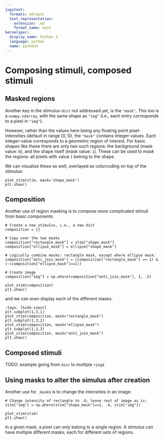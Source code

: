 ```yaml
---
jupytext:
  formats: md:myst
  text_representation:
    extension: .md
    format_name: myst
kernelspec:
  display_name: Python 3
  language: python
  name: python3
---
```


# Composing stimuli, composed stimuli

## Masked regions

Another key in the stimulus-`dict` not addressed yet, is the `"mask"`.
This too is a `numpy.ndarray`, with the same shape as `"img"`
(i.e., each entry corresponds to a pixel in `"img"`).

However, rather than the values here being any floating point pixel-intensities
(default in range $[0, 1]$),
the `"mask"` contains integer-values.
Each integer-value corresponds to a geometric region of interest.
For basic shapes like these there are only two such regions:
the background (mask value: `0`), and the shape itself (mask value: `1`).
These can be used to *mask* the regions: all pixels with value `1` belong to the shape.

We can visualize these as well,
overlayed as colorcoding on top of the stimulus:
```{code-cell}
plot_stim(stim, mask='shape_mask')
plt.show()
```

## Composition

Another use of region masking
is to compose more complicated stimuli
from basic components.

```{code-cell}
# Create a new stimulus, i.e., a new dict
composition = {}

# Copy over the two masks
composition["rectangle_mask"] = stim["shape_mask"]
composition["ellipse_mask"] = ellipse["shape_mask"]

# Logically combine masks: rectangle mask, except where ellipse mask:
composition["anti_join_mask"] = (composition["rectangle_mask"] == 1) & (~(composition["ellipse_mask"]==1))

# Create image
composition["img"] = np.where(composition["anti_join_mask"], 1, .5)

plot_stim(composition)
plt.show()
```
and we can even display each of the different masks:
```{code-cell}
:tags: [hide-input]
plt.subplot(1,3,1)
plot_stim(composition, mask="rectangle_mask")
plt.subplot(1,3,2)
plot_stim(composition, mask="ellipse_mask")
plt.subplot(1,3,3)
plot_stim(composition, mask="anti_join_mask")
plt.show()
```

## Composed stimuli

TODO: example going from `disc` to multiple `ring`s


## Using masks to alter the simulus after creation

Another use for `_mask`s is to change the intensities in an image:
```{code-cell}
# Change intensity of rectangle to .4; leave rest of image as is:
stim["img"] = np.where(stim["shape_mask"]==1, .4, stim["img"])

plot_stim(stim)
plt.show()
```

In a given mask, a pixel can only belong to a single region.
A stimulus can have multiple different masks, each for different sets of regions.